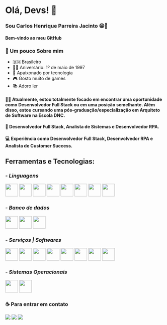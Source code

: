 # Olá, Devs! 🖖

### Sou Carlos Henrique Parreira Jacinto 😁💎

#### Bem-vindo ao meu GitHub

### 👤 Um pouco Sobre mim
- 🇧🇷 Brasileiro
- 👶🏾 Aniversário: 1º de maio de 1997
- 🤖 Apaixonado por tecnologia
- 🎮 Gosto muito de games
- 📚 Adoro ler

#### 👊🏾 Atualmente, estou totalmente focado em encontrar uma oportunidade como Desenvolvedor Full Stack ou em uma posição   semelhante. Além disso, estou cursando uma pós-graduação/especialização em Arquiteto de Software na Escola DNC.

#### 💼 Desenvolvedor Full Stack, Analista de Sistemas e Desenvolvedor RPA.

#### 💻 Experiência como Desenvolvedor Full Stack, Desenvolvedor RPA e Analista de Customer Success.

## Ferramentas e Tecnologias:

### *_- Linguagens_*

<div>
  <img src="https://cdn.jsdelivr.net/gh/devicons/devicon@latest/icons/typescript/typescript-original.svg" width="40" height="40"/>
  <img src="https://cdn.jsdelivr.net/gh/devicons/devicon@latest/icons/java/java-original-wordmark.svg" width="40" height="40"/>
  <img src="https://cdn.jsdelivr.net/gh/devicons/devicon@latest/icons/python/python-original-wordmark.svg" width="40" height="40"/>
  <img src="https://cdn.jsdelivr.net/gh/devicons/devicon@latest/icons/cplusplus/cplusplus-plain.svg" width="40" height="40"/>
  <img src="https://cdn.jsdelivr.net/gh/devicons/devicon@latest/icons/javascript/javascript-plain.svg" width="40" height="40"/>
  <img src="https://cdn.jsdelivr.net/gh/devicons/devicon@latest/icons/html5/html5-original-wordmark.svg" width="40" height="40"/>
  <img src="https://cdn.jsdelivr.net/gh/devicons/devicon@latest/icons/css3/css3-original-wordmark.svg" width="40" height="40"/>
  <img src="https://cdn.jsdelivr.net/gh/devicons/devicon@latest/icons/visualbasic/visualbasic-plain.svg" width="40" height="40"/>
</div>

### *_- Banco de dados_*

 <div>
   <img src="https://cdn.jsdelivr.net/gh/devicons/devicon@latest/icons/mysql/mysql-original.svg" width="40" height="40"/>
   <img src="https://cdn.jsdelivr.net/gh/devicons/devicon@latest/icons/mongodb/mongodb-original-wordmark.svg" width="40" height="40"/>
   <img src="https://cdn.jsdelivr.net/gh/devicons/devicon@latest/icons/postgresql/postgresql-original-wordmark.svg" width="40" height="40"/>
 </div>

### *_- Serviços | Softwares_*

 <div>
    <img src="https://cdn.jsdelivr.net/gh/devicons/devicon@latest/icons/amazonwebservices/amazonwebservices-original-wordmark.svg" width="40" height="40"/>
    <img src="https://cdn.jsdelivr.net/gh/devicons/devicon@latest/icons/nodejs/nodejs-original-wordmark.svg" width="40" height="40"/>
    <img src="https://cdn.jsdelivr.net/gh/devicons/devicon@latest/icons/prometheus/prometheus-original-wordmark.svg" width="40" height="40"/>
    <img src="https://cdn.jsdelivr.net/gh/devicons/devicon@latest/icons/grafana/grafana-original-wordmark.svg" width="40" height="40"/>
    <img src="https://cdn.jsdelivr.net/gh/devicons/devicon@latest/icons/docker/docker-original-wordmark.svg" width="40" height="40"/>
    <img src="https://cdn.jsdelivr.net/gh/devicons/devicon@latest/icons/kubernetes/kubernetes-original-wordmark.svg" width="40" height="40"/>
    <img src="https://cdn.jsdelivr.net/gh/devicons/devicon@latest/icons/git/git-original-wordmark.svg" width="40" height="40"/>
    <img src="https://cdn.jsdelivr.net/gh/devicons/devicon@latest/icons/github/github-original-wordmark.svg" width="40" height="40"/>
 </div>

### *_- Sistemas Operacionais_*

 <div>
    <img src="https://cdn.jsdelivr.net/gh/devicons/devicon@latest/icons/linux/linux-original.svg" width="40" height="40"/>
    <img src="https://cdn.jsdelivr.net/gh/devicons/devicon@latest/icons/windows11/windows11-original-wordmark.svg" width="40" height="40"/>
 </div>

### ☕ Para entrar em contato

<div>
 <a href="https://www.linkedin.com/in/carlos-henrique-parreira-jacinto-1962b0179/" target="_blank"><img loading="lazy" src="https://img.shields.io/badge/-LinkedIn-%230077B5?style=for-the-badge&logo=linkedin&logoColor=white"></a>   
 <a href = "mailto:carlo.henrique37@gmail.com" target="_blank"><img loading="lazy" src="https://img.shields.io/badge/Gmail-D14836?style=for-the-badge&logo=gmail&logoColor=white"></a>
 <a href = "https://meuportfoliocarloshenrique.netlify.app/" target="_blank"><img loading="lazy" src="https://img.shields.io/badge/website-000000?style=for-the-badge&logo=About.me&logoColor=white"></a>
</div>

